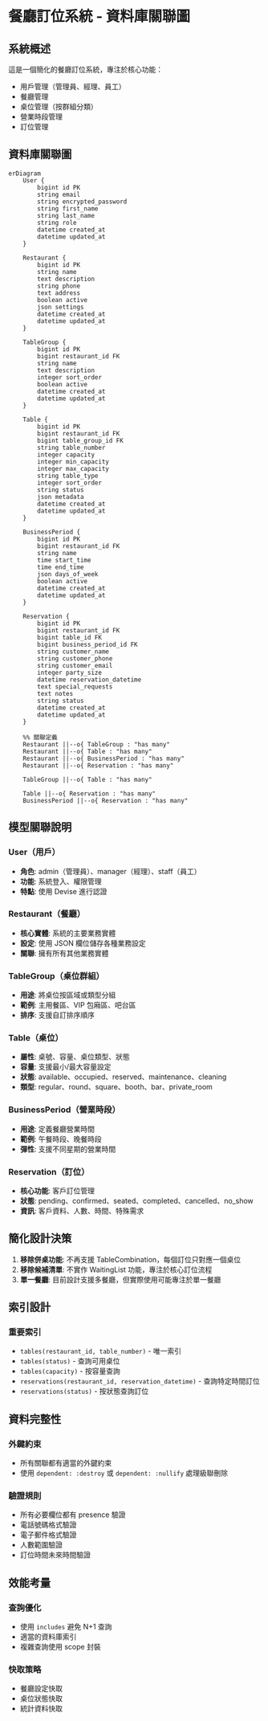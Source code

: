 # 餐廳訂位系統 - 資料庫關聯圖

## 系統概述

這是一個簡化的餐廳訂位系統，專注於核心功能：

-   用戶管理（管理員、經理、員工）
-   餐廳管理
-   桌位管理（按群組分類）
-   營業時段管理
-   訂位管理

## 資料庫關聯圖

```mermaid
erDiagram
    User {
        bigint id PK
        string email
        string encrypted_password
        string first_name
        string last_name
        string role
        datetime created_at
        datetime updated_at
    }

    Restaurant {
        bigint id PK
        string name
        text description
        string phone
        text address
        boolean active
        json settings
        datetime created_at
        datetime updated_at
    }

    TableGroup {
        bigint id PK
        bigint restaurant_id FK
        string name
        text description
        integer sort_order
        boolean active
        datetime created_at
        datetime updated_at
    }

    Table {
        bigint id PK
        bigint restaurant_id FK
        bigint table_group_id FK
        string table_number
        integer capacity
        integer min_capacity
        integer max_capacity
        string table_type
        integer sort_order
        string status
        json metadata
        datetime created_at
        datetime updated_at
    }

    BusinessPeriod {
        bigint id PK
        bigint restaurant_id FK
        string name
        time start_time
        time end_time
        json days_of_week
        boolean active
        datetime created_at
        datetime updated_at
    }

    Reservation {
        bigint id PK
        bigint restaurant_id FK
        bigint table_id FK
        bigint business_period_id FK
        string customer_name
        string customer_phone
        string customer_email
        integer party_size
        datetime reservation_datetime
        text special_requests
        text notes
        string status
        datetime created_at
        datetime updated_at
    }

    %% 關聯定義
    Restaurant ||--o{ TableGroup : "has many"
    Restaurant ||--o{ Table : "has many"
    Restaurant ||--o{ BusinessPeriod : "has many"
    Restaurant ||--o{ Reservation : "has many"

    TableGroup ||--o{ Table : "has many"

    Table ||--o{ Reservation : "has many"
    BusinessPeriod ||--o{ Reservation : "has many"
```

## 模型關聯說明

### User（用戶）

-   **角色**: admin（管理員）、manager（經理）、staff（員工）
-   **功能**: 系統登入、權限管理
-   **特點**: 使用 Devise 進行認證

### Restaurant（餐廳）

-   **核心實體**: 系統的主要業務實體
-   **設定**: 使用 JSON 欄位儲存各種業務設定
-   **關聯**: 擁有所有其他業務實體

### TableGroup（桌位群組）

-   **用途**: 將桌位按區域或類型分組
-   **範例**: 主用餐區、VIP 包廂區、吧台區
-   **排序**: 支援自訂排序順序

### Table（桌位）

-   **屬性**: 桌號、容量、桌位類型、狀態
-   **容量**: 支援最小/最大容量設定
-   **狀態**: available、occupied、reserved、maintenance、cleaning
-   **類型**: regular、round、square、booth、bar、private_room

### BusinessPeriod（營業時段）

-   **用途**: 定義餐廳營業時間
-   **範例**: 午餐時段、晚餐時段
-   **彈性**: 支援不同星期的營業時間

### Reservation（訂位）

-   **核心功能**: 客戶訂位管理
-   **狀態**: pending、confirmed、seated、completed、cancelled、no_show
-   **資訊**: 客戶資料、人數、時間、特殊需求

## 簡化設計決策

1. **移除併桌功能**: 不再支援 TableCombination，每個訂位只對應一個桌位
2. **移除候補清單**: 不實作 WaitingList 功能，專注於核心訂位流程
3. **單一餐廳**: 目前設計支援多餐廳，但實際使用可能專注於單一餐廳

## 索引設計

### 重要索引

-   `tables(restaurant_id, table_number)` - 唯一索引
-   `tables(status)` - 查詢可用桌位
-   `tables(capacity)` - 按容量查詢
-   `reservations(restaurant_id, reservation_datetime)` - 查詢特定時間訂位
-   `reservations(status)` - 按狀態查詢訂位

## 資料完整性

### 外鍵約束

-   所有關聯都有適當的外鍵約束
-   使用 `dependent: :destroy` 或 `dependent: :nullify` 處理級聯刪除

### 驗證規則

-   所有必要欄位都有 presence 驗證
-   電話號碼格式驗證
-   電子郵件格式驗證
-   人數範圍驗證
-   訂位時間未來時間驗證

## 效能考量

### 查詢優化

-   使用 `includes` 避免 N+1 查詢
-   適當的資料庫索引
-   複雜查詢使用 scope 封裝

### 快取策略

-   餐廳設定快取
-   桌位狀態快取
-   統計資料快取
